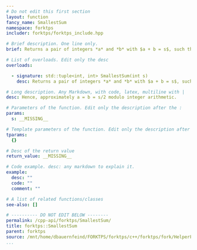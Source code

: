 ```yaml
---
# Do not edit this first section
layout: function
fancy_name: SmallestSum
namespace: forktps
includer: forktps/forktps_include.hpp

# Brief description. One line only.
brief: Returns a pair of integers *a* and *b* with $a + b = s$, such that max(a,b) is as small as possible.

# List of overloads. Edit only the desc
overloads:

  - signature: std::tuple<int, int> SmallestSum(int s)
    desc: Returns a pair of integers *a* and *b* with $a + b = s$, such that max(a,b) is as small as possible.

# Long description. Any Markdown, with code, latex, multiline with |
desc: Hence, approximately a = b = s/2 modulo integer arithmetic.

# Parameters of the function. Edit only the description after the :
params:
  s: __MISSING__

# Template parameters of the function. Edit only the description after the :
tparams:
  {}

# Desc of the return value
return_value: __MISSING__

# Code example. desc: any markdown to explain it.
example:
  desc: ""
  code: ""
  comment: ""

# A list of related functions/classes
see-also: []

# ---------- DO NOT EDIT BELOW --------
permalink: /cpp-api/forktps/SmallestSum/
title: forktps::SmallestSum
parent: forktps
source: /mnt/home/dbauernfeind/FORKTPS/forktps/c++/forktps/fork/HelperFunctions.hpp
...
```


